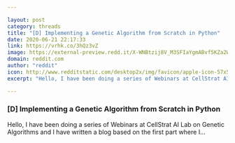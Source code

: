 ```yaml
---

layout: post
category: threads
title: "[D] Implementing a Genetic Algorithm from Scratch in Python"
date: 2020-06-21 22:17:33
link: https://vrhk.co/3hQz3vZ
image: https://external-preview.redd.it/X-WNBtzij8V_M3SFIaYgmABvf5KZa2W6kmu1uYAfKw4.jpg?width=1200&height=628.272251309&auto=webp&crop=1200:628.272251309,smart&s=b9c567d5c03ef3b034748e63af78519b8ae71975
domain: reddit.com
author: "reddit"
icon: http://www.redditstatic.com/desktop2x/img/favicon/apple-icon-57x57.png
excerpt: "Hello, I have been doing a series of Webinars at CellStrat AI Lab on Genetic Algorithms and I have written a blog based on the first part where I..."

---
```


### [D] Implementing a Genetic Algorithm from Scratch in Python

Hello, I have been doing a series of Webinars at CellStrat AI Lab on Genetic Algorithms and I have written a blog based on the first part where I...